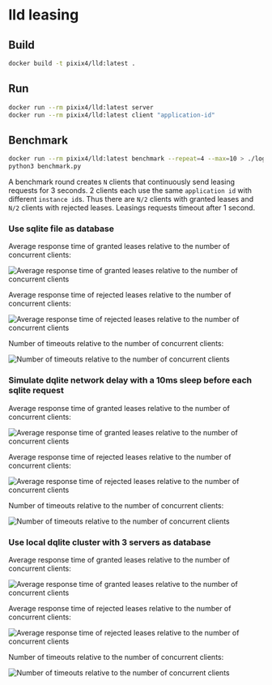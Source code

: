 # lld leasing

## Build

```bash
docker build -t pixix4/lld:latest .
```

## Run

```bash
docker run --rm pixix4/lld:latest server
docker run --rm pixix4/lld:latest client "application-id"
```

## Benchmark

```bash
docker run --rm pixix4/lld:latest benchmark --repeat=4 --max=10 > ./logs/benchmark.csv
python3 benchmark.py
```

A benchmark round creates `N` clients that continuously send leasing requests for 3 seconds. 2 clients each use the same `application id` with different `instance id`s. Thus there are `N/2` clients with granted leases and `N/2` clients with rejected leases. Leasings requests timeout after 1 second.

### Use sqlite file as database

Average response time of granted leases relative to the number of concurrent clients:

![Average response time of granted leases relative to the number of concurrent clients](images/bench_0/response-time-granted.png "Average response time of granted leases relative to the number of concurrent clients")

Average response time of rejected leases relative to the number of concurrent clients:

![Average response time of rejected leases relative to the number of concurrent clients](images/bench_0/response-time-rejected.png "Average response time of rejected leases relative to the number of concurrent clients")

Number of timeouts relative to the number of concurrent clients:

![Number of timeouts relative to the number of concurrent clients](images/bench_0/response-count-timeout.png "Number of timeouts relative to the number of concurrent clients")

### Simulate dqlite network delay with a 10ms sleep before each sqlite request

Average response time of granted leases relative to the number of concurrent clients:

![Average response time of granted leases relative to the number of concurrent clients](images/bench_1/response-time-granted.png "Average response time of granted leases relative to the number of concurrent clients")

Average response time of rejected leases relative to the number of concurrent clients:

![Average response time of rejected leases relative to the number of concurrent clients](images/bench_1/response-time-rejected.png "Average response time of rejected leases relative to the number of concurrent clients")

Number of timeouts relative to the number of concurrent clients:

![Number of timeouts relative to the number of concurrent clients](images/bench_1/response-count-timeout.png "Number of timeouts relative to the number of concurrent clients")

### Use local dqlite cluster with 3 servers as database

Average response time of granted leases relative to the number of concurrent clients:

![Average response time of granted leases relative to the number of concurrent clients](images/bench_2/response-time-granted.png "Average response time of granted leases relative to the number of concurrent clients")

Average response time of rejected leases relative to the number of concurrent clients:

![Average response time of rejected leases relative to the number of concurrent clients](images/bench_2/response-time-rejected.png "Average response time of rejected leases relative to the number of concurrent clients")

Number of timeouts relative to the number of concurrent clients:

![Number of timeouts relative to the number of concurrent clients](images/bench_2/response-count-timeout.png "Number of timeouts relative to the number of concurrent clients")
